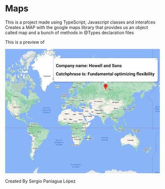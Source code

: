 # Maps
This is a project made using TypeScript, Javascript classes and interafces
Creates a MAP with the google maps library that provides us an object called map and a bunch of methods in @Types declaration files

This is a preview of

![image](./img/map.PNG)


Created By Sergio Paniagua López
